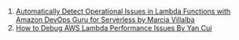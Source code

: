 1. [Automatically Detect Operational Issues in Lambda Functions with Amazon DevOps Guru for Serverless by Marcia Villalba](https://aws.amazon.com/blogs/aws/automatically-detect-operational-issues-in-lambda-functions-with-amazon-devops-guru-for-serverless/)
2. [How to Debug AWS Lambda Performance Issues By Yan Cui](https://medium.com/lumigo/how-to-debug-aws-lambda-performance-issues-57053db1caf9)